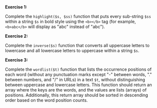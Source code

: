 **Exercise 1:**

Complete the `highlight($s, $ss)` function that puts every sub-string `$ss` within a string `$s` in bold style using the `<b></b>` tag (for example, `<b>abc</b>` will display as "abc" instead of "abc").

**Exercise 2:**

Complete the `inverse($s)` function that converts all uppercase letters to lowercase and all lowercase letters to uppercase within a string `$s`.

**Exercise 3:**

Complete the `wordlist($t)` function that lists the occurrence positions of each word (without any punctuation marks except "-" between words, "." between numbers, and "/" in URLs) in a text `$t`, without distinguishing between uppercase and lowercase letters. This function should return an array where the keys are the words, and the values are lists (arrays) of positions. Additionally, this return array should be sorted in descending order based on the word position counts.